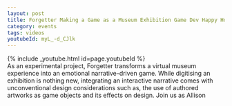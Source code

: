 ```yaml
---
layout: post
title: Forgetter Making a Game as a Museum Exhibition Game Dev Happy Hour October 2021 Monthly
category: events
tags: videos
youtubeId: myL_-d_CJlk
---
```


{% include _youtube.html id=page.youtubeId %}
<br />
As an experimental project, Forgetter transforms a virtual museum experience into an emotional narrative-driven game. While digitising an exhibition is nothing new, integrating an interactive narrative comes with unconventional design considerations such as, the use of authored artworks as game objects and its effects on design. Join us as Allison
